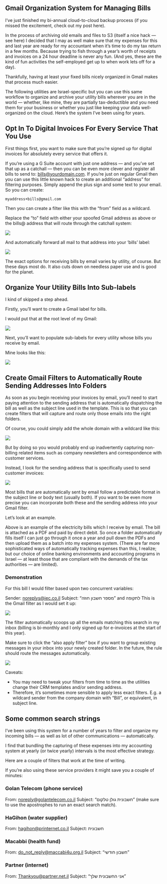 ## Gmail Organization System for Managing Bills 

I’ve just finished my bi-annual cloud-to-cloud backup process (if you missed the excitement, check out my post here).

In the process of archiving old emails and files to S3 (itself a nice hack — see here) I decided that I may as well make sure that my expenses for this and last year are ready for my accountant when it’s time to do my tax return in a few months. Because trying to fish through a year’s worth of receipts and invoices on a 24 hour deadline is never any fun. (And yes, these are the kind of fun activities the self-employed get up to when work lets off for a day).

Thankfully, having at least your fixed bills nicely organized in Gmail makes that process much easier.

The following utilities are Israel-specific but you can use this same workflow to organize and archive your utility bills wherever you are in the world — whether, like mine, they are partially tax-deductible and you need them for your business or whether you just like keeping your data well-organized on the cloud.
Here’s the system I’ve been using for years.

## Opt In To Digital Invoices For Every Service That You Use

First things first, you want to make sure that you’re signed up for digital invoices for absolutely every service that offers it.

If you’re using a G Suite account with just one address — and you’ve set that up as a catchall — then you can be even more clever and register all bills to send to: bills@yourdomain.com.
If you’re just on regular Gmail then you can use this little known hack to create an additional “address” for filtering purposes. Simply append the plus sign and some text to your email. So you can create:
```
myaddress+bills@gmail.com
```

Then you can create a filter like this with the “from” field as a wildcard.

Replace the “to” field with either your spoofed Gmail address as above or the bills@ address that will route through the catchall system:

![](/images/11.png)

And automatically forward all mail to that address into your ‘bills’ label:

![](/images/12.png)

The exact options for receiving bills by email varies by utility, of course. But these days most do. It also cuts down on needless paper use and is good for the planet.

## Organize Your Utility Bills Into Sub-labels

I kind of skipped a step ahead.

Firstly, you’ll want to create a Gmail label for bills.

I would put that at the root level of my Gmail:

![](/images/13.png)

Next, you’ll want to populate sub-labels for every utility whose bills you receive by email.

Mine looks like this:

![](/images/14.png)

## Create Gmail Filters to Automatically Route Sending Addresses Into Folders

As soon as you begin receiving your invoices by email, you’ll need to start paying attention to the sending address that is automatically dispatching the bill as well as the subject line used in the template. This is so that you can create filters that will capture and route only those emails into the right folders.

Of course, you could simply add the whole domain with a wildcard like this:

![](/images/15.png)

But by doing so you would probably end up inadvertently capturing non-billing related items such as company newsletters and correspondence with customer services.

Instead, I look for the sending address that is specifically used to send customer invoices:

![](/images/16.png)

Most bills that are automatically sent by email follow a predictable format in the subject line or body text (usually both). If you want to be even more precise you can incorporate both these and the sending address into your Gmail filter.

Let’s look at an example.

Above is an example of the electricity bills which I receive by email. The bill is attached as a PDF and paid by direct debit. So once a folder automatically fills itself I can just go through it once a year and pull down the PDFs and then upload them as a batch into my expenses system. (There are far more sophisticated ways of automatically tracking expenses than this, I realize; but our choice of online banking environments and accounting programs in Israel — at least those that are compliant with the demands of the tax authorities — are limited).

### Demonstration 

For this bill I would filter based upon two concurrent variables:

Sender: noreplys@iec.co.il
Subject: “מספר חשבון חוזה” and לתקופה
This is the Gmail filter as I would set it up:

![](/images/17.png)

The filter automatically scoops up all the emails matching this search in my inbox (billing is bi-monthly and I only signed up for e-invoices at the start of this year).

Make sure to click the “also apply filter” box if you want to group existing messages in your inbox into your newly created folder. In the future, the rule should route the messages automatically.

![](/images/18.png)

Caveats:

- You may need to tweak your filters from time to time as the utilities change their CRM templates and/or sending address.
- Therefore, it’s sometimes more sensible to apply less exact filters. E.g. a wildcard sender from the company domain with “Bill”, or equivalent, in subject line.

## Some common search strings

I’ve been using this system for a number of years to filter and organize my incoming bills — as well as lot of other communications — automatically.

I find that bundling the capturing of these expenses into my accounting system at yearly (or twice yearly) intervals is the most effective strategy.

Here are a couple of filters that work at the time of writing.

If you’re also using these service providers it might save you a couple of minutes:

### Golan Telecom (phone service)
From: noreply@golantelecom.co.il
Subject: “חשבונית גולן טלקום” (make sure to use the apostrophes to run an exact search match).

### HaGihon (water supplier)
From: hagihon@printernet.co.il
Subject: חשבונית

### Macabbi (health fund)
From: do_not_reply@maccabi4u.org.il
Subject: “חשבון חודשי”

### Partner (internet)
From: Thankyou@partner.net.il
Subject: “אני החשבונית שלך”
